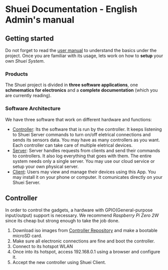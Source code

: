 # Shuei Documentation - English Admin's manual
## Getting started
Do not forget to read the [user manual](../user) to understand the basics under the project.
Once you are familiar with its usage, lets work on how to **setup** your own *Shuei System*.
### Products
The Shuei project is divided in __three software applications__, one __schmematics for electronics__ and a __complete documentation__ (which you are currently reading).
### Software Architecture
We have three software that work on different hardware and functions:
* [Controller](https://github.com/renatoexpert/shuei-controller/):
Its the software that is run by the controller.
It keeps listening to Shuei Server commands to turn on/off eletrical connections and sends its sensors data.
You may have as many controllers as you want.
Each controller can take care of multiple eletrical devices.
* [Server](https://github.com/renatoexpert/shuei-server/):
Server handles requests from clients and send their commands to controllers.
It also log everything that goes with them.
The entire system needs only a single server.
You may use our cloud service or setup your own physical server.
* [Client](https://github.com/renatoexpert/shuei-client/):
Users may view and manage their devices using this App.
You may install it on your phone or computer.
It comunicates directly on your Shuei Server.
## Controller
In order to control the gadgets, a hardware with GPIO(General-purpose input/output) support is necessary.
We recommend _Raspberry Pi Zero 2W_ since its cheap but strong enough to take the job done.
1. Download iso images from [Controller Repository](https://github.com/renatoexpert/shuei-controller) and make a bootable microSD card.
2. Make sure all electronic connections are fine and boot the controller.
3. Connect to its hotspot WLAN
4. Once into its hotspot, access 192.168.0.1 using a browser and configure it.
5. Accept the new controller using Shuei Client.
